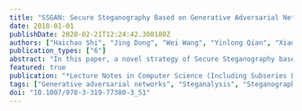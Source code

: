 ```yaml
---
title: "SSGAN: Secure Steganography Based on Generative Adversarial Networks"
date: 2018-01-01
publishDate: 2020-02-21T12:24:42.300180Z
authors: ["Haichao Shi", "Jing Dong", "Wei Wang", "Yinlong Qian", "Xiaoyu Zhang"]
publication_types: ["6"]
abstract: "In this paper, a novel strategy of Secure Steganography based on Generative Adversarial Networks is proposed to generate suitable and secure covers for steganography. The proposed architecture has one generative network, and two discriminative networks. The generative network mainly evaluates the visual quality of the generated images for steganography, and the discriminative networks are utilized to assess their suitableness for information hiding. Different from the existing work which adopts Deep Convolutional Generative Adversarial Networks, we utilize another form of generative adversarial networks. By using this new form of generative adversarial networks, significant improvements are made on the convergence speed, the training stability and the image quality. Furthermore, a sophisticated steganalysis network is reconstructed for the discriminative network, and the network can better evaluate the performance of the generated images. Numerous experiments are conducted on the publicly available datasets to demonstrate the effectiveness and robustness of the proposed method."
featured: true
publication: "*Lecture Notes in Computer Science (Including Subseries Lecture Notes in Artificial Intelligence and Lecture Notes in Bioinformatics)*"
tags: ["Generative adversarial networks", "Steganalysis", "Steganography"]
doi: "10.1007/978-3-319-77380-3_51"
---
```


